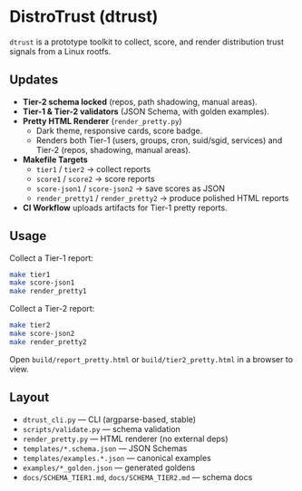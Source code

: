# DistroTrust (dtrust)

`dtrust` is a prototype toolkit to collect, score, and render distribution trust signals from a Linux rootfs.  

## Updates
- **Tier-2 schema locked** (repos, path shadowing, manual areas).  
- **Tier-1 & Tier-2 validators** (JSON Schema, with golden examples).  
- **Pretty HTML Renderer** (`render_pretty.py`)  
  - Dark theme, responsive cards, score badge.  
  - Renders both Tier-1 (users, groups, cron, suid/sgid, services) and Tier-2 (repos, shadowing, manual areas).  
- **Makefile Targets**
  - `tier1` / `tier2` → collect reports  
  - `score1` / `score2` → score reports  
  - `score-json1` / `score-json2` → save scores as JSON  
  - `render_pretty1` / `render_pretty2` → produce polished HTML reports  
- **CI Workflow** uploads artifacts for Tier-1 pretty reports.

## Usage

Collect a Tier-1 report:
```bash
make tier1
make score-json1
make render_pretty1
```

Collect a Tier-2 report:
```bash
make tier2
make score-json2
make render_pretty2
```

Open `build/report_pretty.html` or `build/tier2_pretty.html` in a browser to view.

## Layout
- `dtrust_cli.py` — CLI (argparse-based, stable)  
- `scripts/validate.py` — schema validation  
- `render_pretty.py` — HTML renderer (no external deps)  
- `templates/*.schema.json` — JSON Schemas  
- `templates/examples.*.json` — canonical examples  
- `examples/*_golden.json` — generated goldens  
- `docs/SCHEMA_TIER1.md`, `docs/SCHEMA_TIER2.md` — schema docs  
